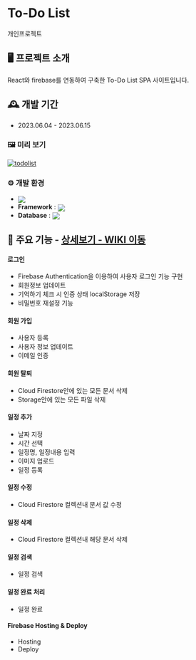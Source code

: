 # To-Do List
개인프로젝트

## 🖥️ 프로젝트 소개
React와 firebase를 연동하여 구축한 To-Do List SPA 사이트입니다.
<br>

## 🕰️ 개발 기간
* 2023.06.04 - 2023.06.15

### 🖼️ 미리 보기
[![todolist](https://file.notion.so/f/s/f5b1c8e6-b9c8-49d5-b8fa-d282d1af09a8/todolist.gif?id=b074281b-99e6-4631-9338-13f4d2d39966&table=block&spaceId=c27fd0d8-39d6-4196-a8f4-dab934ac5eab&expirationTimestamp=1687322853551&signature=GjPkD97o0Ie8nGp9JWtjcd2oRO4u_PIvtCw8ZXe6RO0)](https://todo-app-926dd.firebaseapp.com)

### ⚙️ 개발 환경
- <img valign="middle" src="https://img.shields.io/badge/NodeJs-339933?style=for-the-badge&logo=Node.Js&logoColor=white">
- **Framework** : <img valign="middle" src="https://img.shields.io/badge/React-61DAFB?style=for-the-badge&logo=React&logoColor=white">
- **Database** : <img valign="middle" src="https://img.shields.io/badge/Firebase-FFCA28?style=for-the-badge&logo=Firebase&logoColor=white">


## 📌 주요 기능 - <a href="https://github.com/donggoong/Front-End/wiki/To-Do-List" >상세보기 - WIKI 이동</a>
#### 로그인
- Firebase Authentication을 이용하여 사용자 로그인 기능 구현
- 회원정보 업데이트
- 기억하기 체크 시 인증 상태 localStorage 저장
- 비밀번호 재설정 기능
#### 회원 가입
- 사용자 등록
- 사용자 정보 업데이트
- 이메일 인증
#### 회원 탈퇴
- Cloud Firestore안에 있는 모든 문서 삭제
- Storage안에 있는 모든 파일 삭제

#### 일정 추가
- 날짜 지정
- 시간 선택
- 일정명, 일정내용 입력
- 이미지 업로드
- 일정 등록
#### 일정 수정
- Cloud Firestore 컬렉션내 문서 값 수정
#### 일정 삭제
- Cloud Firestore 컬렉션내 해당 문서 삭제
#### 일정 검색
- 일정 검색
#### 일정 완료 처리
- 일정 완료

#### Firebase Hosting & Deploy 
- Hosting
- Deploy
